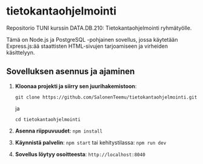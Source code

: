 # tietokantaohjelmointi

Repositorio TUNI kurssin DATA.DB.210: Tietokantaohjelmointi ryhmätyölle.

Tämä on Node.js ja PostgreSQL -pohjainen sovellus, jossa käytetään Express.js:ää staattisten HTML-sivujen tarjoamiseen ja virheiden käsittelyyn.

## Sovelluksen asennus ja ajaminen

1. **Kloonaa projekti ja siirry sen juurihakemistoon**:

    `git clone https://github.com/SalonenTeemu/tietokantaohjelmointi.git`

    ja

    `cd tietokantaohjelmointi`

2. **Asenna riippuvuudet**: `npm install`

3. **Käynnistä palvelin**: `npm start` tai kehitystilassa: `npm run dev`

4. **Sovellus löytyy osoitteesta**: `http://localhost:8040`
